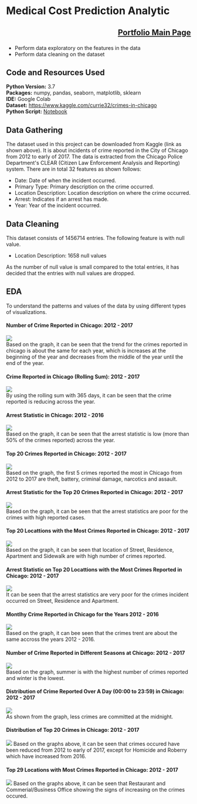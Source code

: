 # Medical Cost Prediction Analytic 

## <p align="right">[Portfolio Main Page](https://github.com/WengWeng0410/Weng_Portfolio)</p>

* Perform data exploratory on the features in the data
* Perform data cleaning on the dataset 

## Code and Resources Used

**Python Version:** 3.7 <br>
**Packages:** numpy, pandas, seaborn, matplotlib, sklearn <br>
**IDE:** Google Colab <br> 
**Dataset:** https://www.kaggle.com/currie32/crimes-in-chicago <br>
**Python Script:** [Notebook](https://colab.research.google.com/drive/1-wBT3r8Q9kfwqzpZLa0_fu5X3qbiEa0j?usp=sharing)

## Data Gathering

The dataset used in this project can be downloaded from Kaggle (link as shown above). It is about incidents of crime reported in the City of Chicago from 2012 to early of 2017. The data is extracted from the Chicago Police Department's CLEAR (Citizen Law Enforcement Analysis and Reporting) system. There are in total 32 features as shown follows: <br>
* Date: Date of when the incident occurred.
* Primary Type: Primary description on the crime occurred.
* Location Description: Location description on where the crime occurred.
* Arrest: Indicates if an arrest has made.
* Year: Year of the incident occurred.

## Data Cleaning

This dataset consists of 1456714 entries. The following feature is with null value.

* Location Description: 1658 null values

As the number of null value is small compared to the total entries, it has decided that the entries with null values are dropped. 

## EDA

To understand the patterns and values of the data by using different types of visualizations. <br>

#### Number of Crime Reported in Chicago: 2012 - 2017 
![](/images/overall_crime_20122017.png)
<br>Based on the graph, it can be seen that the trend for the crimes reported in chicago is about the same for each year, which is increases at the beginning of the year and
decreases from the middle of the year until the end of the year. 

#### Crime Reported in Chicago (Rolling Sum): 2012 - 2017 
![](/images/roll_sum_2012-2017.png)
<br> By using the rolling sum with 365 days, it can be seen that the crime reported is reducing across the year. 

#### Arrest Statistic in Chicago: 2012 - 2016 
![](/images/arrest_stat_20122016.png)
<br>Based on the graph, it can be seen that the arrest statistic is low (more than 50% of the crimes reported) across the year.

#### Top 20 Crimes Reported in Chicago: 2012 - 2017
![](/images/top20_crime_20122017.png)
<br>Based on the graph, the first 5 crimes reported the most in Chicago from 2012 to 2017 are theft, battery, criminal damage, narcotics and assault. 

#### Arrest Statistic for the Top 20 Crimes Reported in Chicago: 2012 - 2017
![](/images/top20_arres_stat_20122017.png)
<br>Based on the graph, it can be seen that the arrest statistics are poor for the crimes with high reported cases. 

#### Top 20 Locattions with the Most Crimes Reported in Chicago: 2012 - 2017
![](/images/top20_crimeloc_20122017.png)
<br>Based on the graph, it can be seen that location of Street, Residence, Apartment and Sidewalk are with high number of crimes reported.

#### Arrest Statistic on Top 20 Locattions with the Most Crimes Reported in Chicago: 2012 - 2017
![](/images/top20_arrest_crimeloc_20122017.png)
<br>It can be seen that the arrest statistics are very poor for the crimes incident occurred on Street, Residence and Apartment.

#### Montlhy Crime Reported in Chicago for the Years 2012 - 2016
![](/images/montly_crime_20122017.png)
<br>Based on the graph, it can bee seen that the crimes trent are about the same accross the years 2012 - 2016. 

#### Number of Crime Reported in Different Seasons at Chicago: 2012 - 2017
![](/images/overall_season_crime_20122017.png)
<br>Based on the graph, summer is with the highest number of crimes reported and winter is the lowest. 

#### Distribution of Crime Reported Over A Day (00:00 to 23:59) in Chicago: 2012 - 2017
![](/images/overall_hourly_crime_20122017.png)
<br>As shown from the graph, less crimes are committed at the midnight. 

#### Distribution of Top 20 Crimes in Chicago: 2012 - 2017
![](/images/individual_crimelocation_20122017.png)
Based on the graphs above, it can be seen that crimes occured have been reduced from 2012 to early of 2017, except for Homicide and Roberry which have increased from 2016. 

#### Top 29 Locations with Most Crimes Reported in Chicago: 2012 - 2017
![](/images/individual_crime_20122017.png)
Based on the graphs above, it can be seen that Restaurant and Commerial/Business Office showing the signs of increasing on the crimes occured. 
